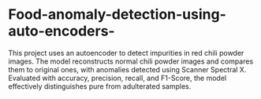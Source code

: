 # Food-anomaly-detection-using-auto-encoders-
This project uses an autoencoder to detect impurities in red chili powder images. The model reconstructs normal chili powder images and compares them to original ones, with anomalies detected using Scanner Spectral X. Evaluated with accuracy, precision, recall, and F1-Score, the model effectively distinguishes pure from adulterated samples.

